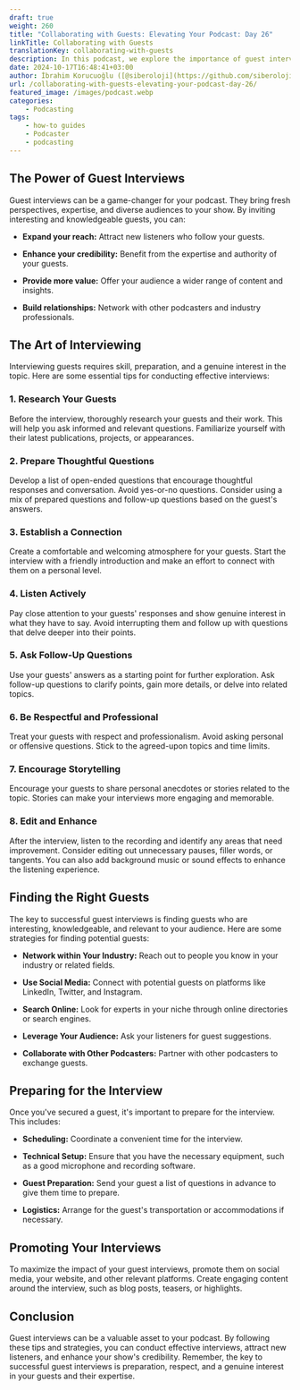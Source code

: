 ```yaml
---
draft: true
weight: 260
title: "Collaborating with Guests: Elevating Your Podcast: Day 26"
linkTitle: Collaborating with Guests
translationKey: collaborating-with-guests
description: In this podcast, we explore the importance of guest interviews and how to collaborate with guests to create engaging content for your podcast.
date: 2024-10-17T16:48:41+03:00
author: İbrahim Korucuoğlu ([@siberoloji](https://github.com/siberoloji))
url: /collaborating-with-guests-elevating-your-podcast-day-26/
featured_image: /images/podcast.webp
categories:
    - Podcasting
tags:
    - how-to guides
    - Podcaster
    - podcasting
---
```

## The Power of Guest Interviews

Guest interviews can be a game-changer for your podcast. They bring fresh perspectives, expertise, and diverse audiences to your show. By inviting interesting and knowledgeable guests, you can:

* **Expand your reach:** Attract new listeners who follow your guests.

* **Enhance your credibility:** Benefit from the expertise and authority of your guests.

* **Provide more value:** Offer your audience a wider range of content and insights.

* **Build relationships:** Network with other podcasters and industry professionals.

## The Art of Interviewing

Interviewing guests requires skill, preparation, and a genuine interest in the topic. Here are some essential tips for conducting effective interviews:

### **1. Research Your Guests**

Before the interview, thoroughly research your guests and their work. This will help you ask informed and relevant questions. Familiarize yourself with their latest publications, projects, or appearances.

### **2. Prepare Thoughtful Questions**

Develop a list of open-ended questions that encourage thoughtful responses and conversation. Avoid yes-or-no questions. Consider using a mix of prepared questions and follow-up questions based on the guest's answers.

### **3. Establish a Connection**

Create a comfortable and welcoming atmosphere for your guests. Start the interview with a friendly introduction and make an effort to connect with them on a personal level.

### **4. Listen Actively**

Pay close attention to your guests' responses and show genuine interest in what they have to say. Avoid interrupting them and follow up with questions that delve deeper into their points.

### **5. Ask Follow-Up Questions**

Use your guests' answers as a starting point for further exploration. Ask follow-up questions to clarify points, gain more details, or delve into related topics.

### **6. Be Respectful and Professional**

Treat your guests with respect and professionalism. Avoid asking personal or offensive questions. Stick to the agreed-upon topics and time limits.

### **7. Encourage Storytelling**

Encourage your guests to share personal anecdotes or stories related to the topic. Stories can make your interviews more engaging and memorable.

### **8. Edit and Enhance**

After the interview, listen to the recording and identify any areas that need improvement. Consider editing out unnecessary pauses, filler words, or tangents. You can also add background music or sound effects to enhance the listening experience.

## Finding the Right Guests

The key to successful guest interviews is finding guests who are interesting, knowledgeable, and relevant to your audience. Here are some strategies for finding potential guests:

* **Network within Your Industry:** Reach out to people you know in your industry or related fields.

* **Use Social Media:** Connect with potential guests on platforms like LinkedIn, Twitter, and Instagram.

* **Search Online:** Look for experts in your niche through online directories or search engines.

* **Leverage Your Audience:** Ask your listeners for guest suggestions.

* **Collaborate with Other Podcasters:** Partner with other podcasters to exchange guests.

## Preparing for the Interview

Once you've secured a guest, it's important to prepare for the interview. This includes:

* **Scheduling:** Coordinate a convenient time for the interview.

* **Technical Setup:** Ensure that you have the necessary equipment, such as a good microphone and recording software.

* **Guest Preparation:** Send your guest a list of questions in advance to give them time to prepare.

* **Logistics:** Arrange for the guest's transportation or accommodations if necessary.

## Promoting Your Interviews

To maximize the impact of your guest interviews, promote them on social media, your website, and other relevant platforms. Create engaging content around the interview, such as blog posts, teasers, or highlights.

## Conclusion

Guest interviews can be a valuable asset to your podcast. By following these tips and strategies, you can conduct effective interviews, attract new listeners, and enhance your show's credibility. Remember, the key to successful guest interviews is preparation, respect, and a genuine interest in your guests and their expertise.

